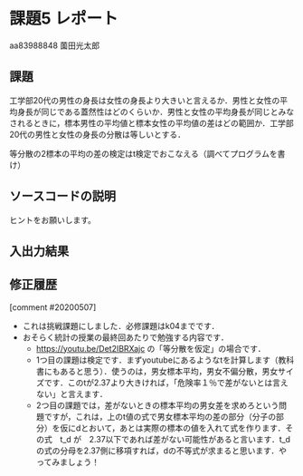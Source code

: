 # 課題5 レポート

aa83988848 薗田光太郎

## 課題

工学部20代の男性の身長は女性の身長より大きいと言えるか．男性と女性の平均身長が同じである蓋然性はどのくらいか．男性と女性の平均身長が同じとみなされるときに，標本男性の平均値と標本女性の平均値の差はどの範囲か．工学部20代の男性と女性の身長の分散は等しいとする．

等分散の2標本の平均の差の検定はt検定でおこなえる（調べてプログラムを書け）

## ソースコードの説明
ヒントをお願いします。

## 入出力結果

## 修正履歴

[comment #20200507]
- これは挑戦課題にしました．必修課題はk04までです．
- おそらく統計の授業の最終回あたりで勉強する内容です．
  - https://youtu.be/Det2IBRXajc の「等分散を仮定」の場合です．
  - 1つ目の課題は検定です．まずyoutubeにあるようなtを計算します（教科書にもあると思う）．使うのは，男女標本平均，男女不偏分散，男女サイズです．このtが2.37より大きければ，「危険率１％で差がないとは言えない」と言えます．
  - 2つ目の課題では，差がないときの標本平均の男女差を求めろという問題ですが，これは，上のt値の式で男女標本平均の差の部分（分子の部分）を仮にdとおいて，あとは実際の標本の値を入れて式を作ります．その式　t_d が　2.37以下であれば差がない可能性があると言います．t_dの式の分母を2.37側に移項すれば，dの不等式が求まると思います．やってみましょう！
